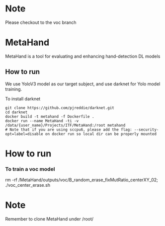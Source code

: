 # Note
Please checkout to the voc branch

# MetaHand
MetaHand is a tool for evaluating and enhancing hand-detection DL models

## How to run
We use YoloV3 model as our target subject, and use darknet for Yolo model training.

To install darknet
```
git clone https://github.com/pjreddie/darknet.git
cd darknet
docker build -t metahand -f Dockerfile .
docker run --name MetaHand -ti -v /data/{user_name}/Projects/ITF/MetaHand:/root metahand 
# Note that if you are using sccpu6, please add the flag: --security-opt=label=disable on docker run so local dir can be properly mounted

```

# How to run

### To train a voc model
rm -rf /MetaHand/outputs/voc/B_random_erase_fixMutRatio_centerXY_02; ./voc_center_erase.sh

# Note

Remember to clone MetaHand under /root/
